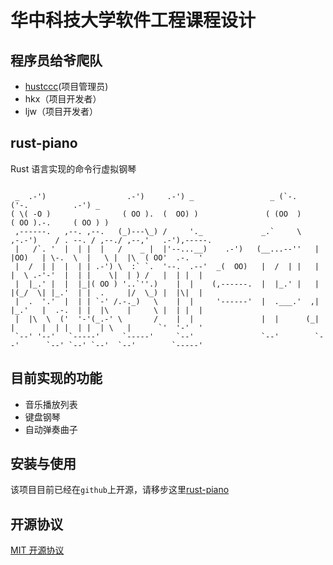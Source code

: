 # 华中科技大学软件工程课程设计

## 程序员给爷爬队
+ [hustccc](https://github.com/SKTT1Ryze)(项目管理员)
+ hkx（项目开发者）
+ ljw（项目开发者）

## rust-piano
Rust 语言实现的命令行虚拟钢琴  
```

 _  .-')                  .-')     .-') _                 _ (`-.               ('-.          .-') _               
( \( -O )                ( OO ).  (  OO) )               ( (OO  )             ( OO ).-.     ( OO ) )              
 ,------.   ,--. ,--.   (_)---\_) /     '._             _.`     \   ,-.-')    / . --. / ,--./ ,--,'   .-'),-----. 
 |   /`. '  |  | |  |   /    _ |  |'--...__)    .-')   (__...--''   |  |OO)   | \-.  \  |   \ |  |\  ( OO'  .-.  '
 |  /  | |  |  | | .-') \  :` `.  '--.  .--'  _(  OO)   |  /  | |   |  |  \ .-'-'  |  | |    \|  | ) /   |  | |  |
 |  |_.' |  |  |_|( OO ) '..`''.)    |  |    (,------.  |  |_.' |   |  |(_/  \| |_.'  | |  .     |/  \_) |  |\|  |
 |  .  '.'  |  | | `-' /.-._)   \    |  |     '------'  |  .___.'  ,|  |_.'   |  .-.  | |  |\    |     \ |  | |  |
 |  |\  \  ('  '-'(_.-' \       /    |  |               |  |      (_|  |      |  | |  | |  | \   |      `'  '-'  '
 `--' '--'   `-----'     `-----'     `--'               `--'        `--'      `--' `--' `--'  `--'        `-----' 

```
## 目前实现的功能
+ 音乐播放列表
+ 键盘钢琴
+ 自动弹奏曲子

## 安装与使用
该项目目前已经在`github`上开源，请移步这里[rust-piano](https://github.com/SKTT1Ryze/rust-piano)  

## 开源协议
[MIT 开源协议](./LICENSE)
